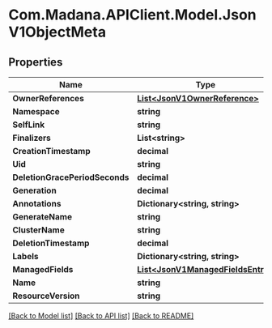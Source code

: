 
# Com.Madana.APIClient.Model.JsonV1ObjectMeta

## Properties

Name | Type | Description | Notes
------------ | ------------- | ------------- | -------------
**OwnerReferences** | [**List&lt;JsonV1OwnerReference&gt;**](JsonV1OwnerReference.md) |  | [optional] 
**Namespace** | **string** |  | [optional] 
**SelfLink** | **string** |  | [optional] 
**Finalizers** | **List&lt;string&gt;** |  | [optional] 
**CreationTimestamp** | **decimal** |  | [optional] 
**Uid** | **string** |  | [optional] 
**DeletionGracePeriodSeconds** | **decimal** |  | [optional] 
**Generation** | **decimal** |  | [optional] 
**Annotations** | **Dictionary&lt;string, string&gt;** |  | [optional] 
**GenerateName** | **string** |  | [optional] 
**ClusterName** | **string** |  | [optional] 
**DeletionTimestamp** | **decimal** |  | [optional] 
**Labels** | **Dictionary&lt;string, string&gt;** |  | [optional] 
**ManagedFields** | [**List&lt;JsonV1ManagedFieldsEntry&gt;**](JsonV1ManagedFieldsEntry.md) |  | [optional] 
**Name** | **string** |  | [optional] 
**ResourceVersion** | **string** |  | [optional] 

[[Back to Model list]](../README.md#documentation-for-models)
[[Back to API list]](../README.md#documentation-for-api-endpoints)
[[Back to README]](../README.md)

